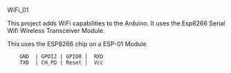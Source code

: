 WiFi_01

This project adds WiFi capabilities to the Arduino.
It uses the Esp8266 Serial Wifi Wireless Transceiver Module.

 This uses the ESP8266 chip on a ESP-01 Module

        GND  | GPOI2 | GPIO0 |  RXD
        TXD  | CH_PD | Reset |  Vcc
        
         